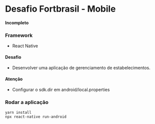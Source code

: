 # Desafio Fortbrasil - Mobile

#### Incompleto

### Framework
* React Native

#### Desafio  
* Desenvolver uma aplicação de gerenciamento de estabelecimentos.

#### Atenção
* Configurar o sdk.dir em android/local.properties

### Rodar a aplicação
```
yarn install
npx react-native run-android
```
